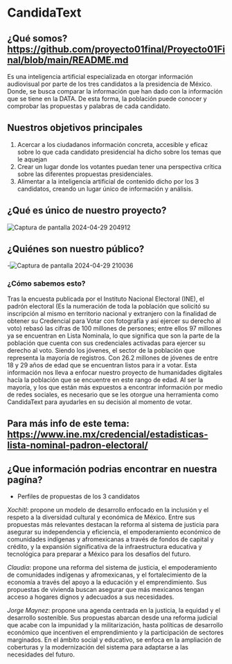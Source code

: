 # CandidaText 
## ¿Qué somos?https://github.com/proyecto01final/Proyecto01Final/blob/main/README.md
Es una inteligencia artificial especializada en otorgar información audiovisual por parte de los tres candidatos a la presidencia de México.
Donde, se busca comparar la información que han dado con la información que se tiene en la DATA. De esta forma, la población puede conocer y comprobar las propuestas y palabras de cada candidato.
## Nuestros objetivos principales 
1. Acercar a los ciudadanos información concreta, accesible y eficaz sobre lo que cada candidato presidencial ha dicho sobre los temas que le aquejan
2. Crear un lugar donde los votantes puedan tener una perspectiva crítica sobre las diferentes propuestas presidenciales.
3. Alimentar a la inteligencia artificial de contenido dicho por los 3 candidatos, creando un lugar único de información y análisis.
## ¿Qué es único de nuestro proyecto?
![Captura de pantalla 2024-04-29 204912](https://github.com/proyecto01final/Proyecto01Final/assets/167474817/c502525b-b6df-40d1-b5f7-f6310c0d8311)
## ¿Quiénes son nuestro público?
-![Captura de pantalla 2024-04-29 210036](https://github.com/proyecto01final/Proyecto01Final/assets/167474817/73b7fb95-ed65-47b0-8656-a9a0e5717c5d) 
### ¿Cómo sabemos esto? 
Tras la encuesta publicada por el Instituto Nacional Electoral (INE), el padrón electoral (Es la numeración de toda la población que solicitó su inscripción al mismo en territorio nacional y extranjero con la finalidad de obtener su Credencial para Votar con fotografía y así ejercer su derecho al voto) rebasó las cifras de 100 millones de persones; entre ellos 97 millones ya se encuentran en Lista Nominala, lo que significa que son la parte de la población que cuenta con sus credenciales activadas para ejercer su derecho al voto.
Siendo los jóvenes, el sector de la población que representa la mayoría de registros. Con 26.2 millones de jóvenes de entre 18 y 29 años de edad que se encuentran listos para ir a votar. 
Esta información nos lleva a enfocar nuestro proyecto de humanidades digitales hacía la población que se encuentre en este rango de edad. Al ser la mayoría,  y los que están más expuestos a encontrar información por medio de redes sociales, es necesario que se les otorgue una herramienta como CandidaText para ayudarles en su decisión al momento de votar.
## Para más info de este tema: https://www.ine.mx/credencial/estadisticas-lista-nominal-padron-electoral/
## ¿Que información podrias encontrar en nuestra pagína? 
* Perfiles de propuestas de los 3 candidatos

_Xochitl_: propone un modelo de desarrollo enfocado en la inclusión y el respeto a la diversidad cultural y económica de México. Entre sus propuestas más relevantes destacan la reforma al sistema de justicia para asegurar su independencia y eficiencia, el empoderamiento económico de comunidades indígenas y afromexicanas a través de fondos de capital y crédito, y la expansión significativa de la infraestructura educativa y tecnológica para preparar a México para los desafíos del futuro.

_Claudia_: propone una reforma del sistema de justicia, el empoderamiento de comunidades indígenas y afromexicanas, y el fortalecimiento de la economía a través del apoyo a la educación y el emprendimiento. Sus propuestas de vivienda buscan asegurar que más mexicanos tengan acceso a hogares dignos y adecuados a sus necesidades. 

_Jorge Maynez_: propone una agenda centrada en la justicia, la equidad y el desarrollo sostenible. Sus propuestas abarcan desde una reforma judicial que acabe con la impunidad y la militarización, hasta políticas de desarrollo económico que incentiven el emprendimiento y la participación de sectores marginados. En el ámbito social y educativo, se enfoca en la ampliación de coberturas y la modernización del sistema para adaptarse a las necesidades del futuro. 
